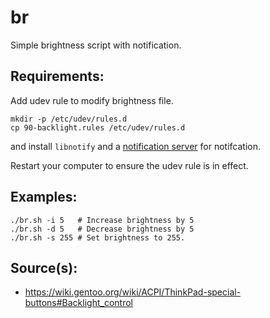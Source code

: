 # br
Simple brightness script with notification.

## Requirements:
Add udev rule to modify brightness file.
```
mkdir -p /etc/udev/rules.d
cp 90-backlight.rules /etc/udev/rules.d
```
and install `libnotify` and a [notification server](https://wiki.archlinux.org/title/Desktop_notifications#Standalone) for notifcation.

Restart your computer to ensure the udev rule is in effect.
## Examples:
```
./br.sh -i 5   # Increase brightness by 5
./br.sh -d 5   # Decrease brightness by 5
./br.sh -s 255 # Set brightness to 255.
```

## Source(s):
- https://wiki.gentoo.org/wiki/ACPI/ThinkPad-special-buttons#Backlight_control
